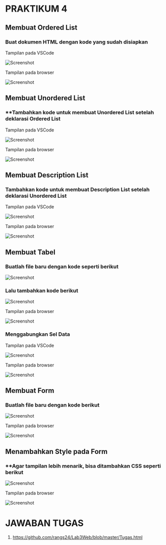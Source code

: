 # **PRAKTIKUM 4**
## **Membuat Ordered List**
### **Buat dokumen HTML dengan kode yang sudah disiapkan**

Tampilan pada VSCode

![Screenshot](https://github.com/rangs24/Lab3Web/blob/master/ss1.png)

Tampilan pada browser

![Screenshot](https://github.com/rangs24/Lab3Web/blob/master/ss2.png)

## **Membuat Unordered List**
### **Tambahkan kode untuk membuat Unordered List setelah deklarasi Ordered List

Tampilan pada VSCode

![Screenshot](https://github.com/rangs24/Lab3Web/blob/master/ss3.png)

Tampilan pada browser

![Screenshot](https://github.com/rangs24/Lab3Web/blob/master/ss4.png)

## **Membuat Description List**
### **Tambahkan kode untuk membuat Description List setelah deklarasi Unordered List**

Tampilan pada VSCode

![Screenshot](https://github.com/rangs24/Lab3Web/blob/master/ss5.png)

Tampilan pada browser

![Screenshot](https://github.com/rangs24/Lab3Web/blob/master/ss6.png)

## **Membuat Tabel**
### **Buatlah file baru dengan kode seperti berikut**
![Screenshot](https://github.com/rangs24/Lab3Web/blob/master/ss7.png)
### **Lalu tambahkan kode berikut**
![Screenshot](https://github.com/rangs24/Lab3Web/blob/master/ss8.png)

Tampilan pada browser

![Screenshot](https://github.com/rangs24/Lab3Web/blob/master/ss9.png)

### **Menggabungkan Sel Data**

Tampilan pada VSCode

![Screenshot](https://github.com/rangs24/Lab3Web/blob/master/ss10.png)

Tampilan pada browser

![Screenshot](https://github.com/rangs24/Lab3Web/blob/master/ss11.png)

## **Membuat Form**
### **Buatlah file baru dengan kode berikut**
![Screenshot](https://github.com/rangs24/Lab3Web/blob/master/ss12.png)

Tampilan pada browser

![Screenshot](https://github.com/rangs24/Lab3Web/blob/master/ss13.png)

## **Menambahkan Style pada Form**
### **Agar tampilan lebih menarik, bisa ditambahkan CSS seperti berikut

![Screenshot](https://github.com/rangs24/Lab3Web/blob/master/ss14.png)

Tampilan pada browser

![Screenshot](https://github.com/rangs24/Lab3Web/blob/master/ss15.png)

# **JAWABAN TUGAS**

1. https://github.com/rangs24/Lab3Web/blob/master/Tugas.html
